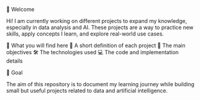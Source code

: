 👋 Welcome

Hi! I am currently working on different projects to expand my knowledge, especially in data analysis and AI. These projects are a way to practice new skills, apply concepts I learn, and explore real-world use cases.

  🔎 What you will find here
  📖 A short definition of each project 🎯 The main objectives 🛠️ The technologies used 💻 The code and implementation details

🚀 Goal

The aim of this repository is to document my learning journey while building small but useful projects related to data and artificial intelligence.
